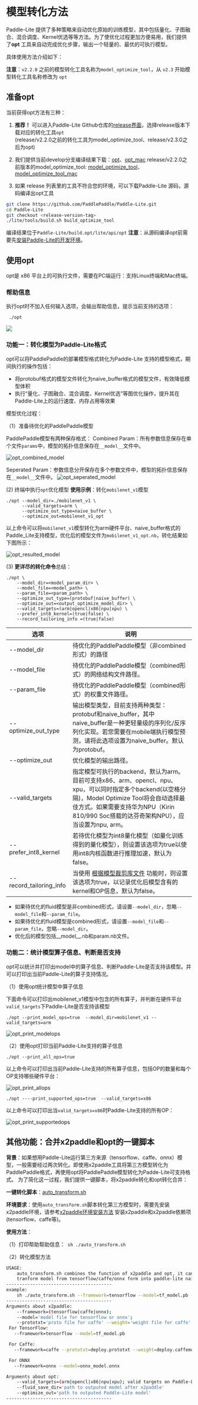 
# 模型转化方法

Paddle-Lite 提供了多种策略来自动优化原始的训练模型，其中包括量化、子图融合、混合调度、Kernel优选等等方法。为了使优化过程更加方便易用，我们提供了**opt** 工具来自动完成优化步骤，输出一个轻量的、最优的可执行模型。

具体使用方法介绍如下：

**注意**：`v2.2.0` 之前的模型转化工具名称为`model_optimize_tool`，从 `v2.3` 开始模型转化工具名称修改为 `opt`

## 准备opt
当前获得opt方法有三种：

1. **推荐！** 可以进入Paddle-Lite Github仓库的[release界面](https://github.com/PaddlePaddle/Paddle-Lite/releases)，选择release版本下载对应的转化工具`opt`    
   (release/v2.2.0之前的转化工具为model_optimize_tool、release/v2.3.0之后为opt)

2. 我们提供当前develop分支编译结果下载：[opt](https://paddlelite-data.bj.bcebos.com/model_optimize_tool/opt)、[opt_mac](https://paddlelite-data.bj.bcebos.com/model_optimize_tool/opt_mac)
release/v2.2.0之前版本的model_optimize_tool: [model_optimize_tool](https://paddlelite-data.bj.bcebos.com/model_optimize_tool/model_optimize_tool)、[model_optimize_tool_mac](https://paddlelite-data.bj.bcebos.com/model_optimize_tool/model_optimize_tool_mac)


3. 如果 release 列表里的工具不符合您的环境，可以下载Paddle-Lite 源码，源码编译出opt工具
```bash
git clone https://github.com/PaddlePaddle/Paddle-Lite.git
cd Paddle-Lite
git checkout <release-version-tag>
./lite/tools/build.sh build_optimize_tool
```
编译结果位于`Paddle-Lite/build.opt/lite/api/opt`
**注意**：从源码编译opt前需要先[安装Paddle-Lite的开发环境](../installation/source_compile)。

## 使用opt

opt是 x86 平台上的可执行文件，需要在PC端运行：支持Linux终端和Mac终端。

### 帮助信息
 执行opt时不加入任何输入选项，会输出帮助信息，提示当前支持的选项：
```bash
 ./opt
```
![](https://paddlelite-data.bj.bcebos.com/doc_images/1.png)

### 功能一：转化模型为Paddle-Lite格式
opt可以将PaddlePaddle的部署模型格式转化为Paddle-Lite 支持的模型格式，期间执行的操作包括：

- 将protobuf格式的模型文件转化为naive_buffer格式的模型文件，有效降低模型体积
- 执行“量化、子图融合、混合调度、Kernel优选”等图优化操作，提升其在Paddle-Lite上的运行速度、内存占用等效果

模型优化过程：

（1）准备待优化的PaddlePaddle模型

PaddlePaddle模型有两种保存格式：
   Combined Param：所有参数信息保存在单个文件`params`中，模型的拓扑信息保存在`__model__`文件中。

![opt_combined_model](https://paddlelite-data.bj.bcebos.com/doc_images%2Fcombined_model.png)

   Seperated Param：参数信息分开保存在多个参数文件中，模型的拓扑信息保存在`__model__`文件中。
![opt_seperated_model](https://paddlelite-data.bj.bcebos.com/doc_images%2Fseperated_model.png)

(2) 终端中执行`opt`优化模型
**使用示例**：转化`mobilenet_v1`模型

```
./opt --model_dir=./mobilenet_v1 \
      --valid_targets=arm \
      --optimize_out_type=naive_buffer \
      --optimize_out=mobilenet_v1_opt
```
以上命令可以将`mobilenet_v1`模型转化为arm硬件平台、naive_buffer格式的Paddle_Lite支持模型，优化后的模型文件为`mobilenet_v1_opt.nb`，转化结果如下图所示：

![opt_resulted_model](https://paddlelite-data.bj.bcebos.com/doc_images/2.png)


(3) **更详尽的转化命令**总结：

```shell
./opt \
    --model_dir=<model_param_dir> \
    --model_file=<model_path> \
    --param_file=<param_path> \
    --optimize_out_type=(protobuf|naive_buffer) \
    --optimize_out=<output_optimize_model_dir> \
    --valid_targets=(arm|opencl|x86|npu|xpu) \
    --prefer_int8_kernel=(true|false) \
    --record_tailoring_info =(true|false)
```

| 选项         | 说明 |
| ------------------- | ------------------------------------------------------------ |
| --model_dir         | 待优化的PaddlePaddle模型（非combined形式）的路径 |
| --model_file        | 待优化的PaddlePaddle模型（combined形式）的网络结构文件路径。 |
| --param_file        | 待优化的PaddlePaddle模型（combined形式）的权重文件路径。 |
| --optimize_out_type | 输出模型类型，目前支持两种类型：protobuf和naive_buffer，其中naive_buffer是一种更轻量级的序列化/反序列化实现。若您需要在mobile端执行模型预测，请将此选项设置为naive_buffer。默认为protobuf。 |
| --optimize_out      | 优化模型的输出路径。                                         |
| --valid_targets     | 指定模型可执行的backend，默认为arm。目前可支持x86、arm、opencl、npu、xpu，可以同时指定多个backend(以空格分隔)，Model Optimize Tool将会自动选择最佳方式。如果需要支持华为NPU（Kirin 810/990 Soc搭载的达芬奇架构NPU），应当设置为npu, arm。 |
| --prefer_int8_kernel | 若待优化模型为int8量化模型（如量化训练得到的量化模型），则设置该选项为true以使用int8内核函数进行推理加速，默认为false。                          |
| --record_tailoring_info | 当使用 [根据模型裁剪库文件](./library_tailoring.html) 功能时，则设置该选项为true，以记录优化后模型含有的kernel和OP信息，默认为false。 |

* 如果待优化的fluid模型是非combined形式，请设置`--model_dir`，忽略`--model_file`和`--param_file`。
* 如果待优化的fluid模型是combined形式，请设置`--model_file`和`--param_file`，忽略`--model_dir`。
* 优化后的模型包括__model__.nb和param.nb文件。

### 功能二：统计模型算子信息、判断是否支持

opt可以统计并打印出model中的算子信息、判断Paddle-Lite是否支持该模型。并可以打印出当前Paddle-Lite的算子支持情况。

（1）使用opt统计模型中算子信息

下面命令可以打印出mobilenet_v1模型中包含的所有算子，并判断在硬件平台`valid_targets`下Paddle-Lite是否支持该模型

`./opt --print_model_ops=true  --model_dir=mobilenet_v1 --valid_targets=arm`

![opt_print_modelops](https://paddlelite-data.bj.bcebos.com/doc_images/3.png)

（2）使用opt打印当前Paddle-Lite支持的算子信息

`./opt --print_all_ops=true`

以上命令可以打印出当前Paddle-Lite支持的所有算子信息，包括OP的数量和每个OP支持哪些硬件平台：

![opt_print_allops](https://paddlelite-data.bj.bcebos.com/doc_images/4.png)

`./opt ----print_supported_ops=true  --valid_targets=x86`

以上命令可以打印出当`valid_targets=x86`时Paddle-Lite支持的所有OP：

![opt_print_supportedops](https://paddlelite-data.bj.bcebos.com/doc_images/5.png)

## 其他功能：合并x2paddle和opt的一键脚本

**背景**：如果想用Paddle-Lite运行第三方来源（tensorflow、caffe、onnx）模型，一般需要经过两次转化。即使用x2paddle工具将第三方模型转化为PaddlePaddle格式，再使用opt将PaddlePaddle模型转化为Padde-Lite可支持格式。
为了简化这一过程，我们提供一键脚本，将x2paddle转化和opt转化合并：

**一键转化脚本**：[auto_transform.sh](https://github.com/PaddlePaddle/Paddle-Lite/blob/release/v2.3/lite/tools/auto_transform.sh)


**环境要求**：使用`auto_transform.sh`脚本转化第三方模型时，需要先安装x2paddle环境，请参考[x2paddle环境安装方法](https://github.com/PaddlePaddle/X2Paddle#环境依赖) 安装x2paddle和x2paddle依赖项(tensorflow、caffe等)。

**使用方法**：

（1）打印帮助帮助信息：` sh ./auto_transform.sh`

（2）转化模型方法

```bash
USAGE:
    auto_transform.sh combines the function of x2paddle and opt, it can 
    tranform model from tensorflow/caffe/onnx form into paddle-lite naive-buffer form.
----------------------------------------
example:
    sh ./auto_transform.sh --framework=tensorflow --model=tf_model.pb --optimize_out=opt_model_result
----------------------------------------
Arguments about x2paddle:
    --framework=(tensorflow|caffe|onnx);
    --model='model file for tensorflow or onnx';
    --prototxt='proto file for caffe' --weight='weight file for caffe'
 For TensorFlow:
   --framework=tensorflow --model=tf_model.pb

 For Caffe:
   --framework=caffe --prototxt=deploy.prototxt --weight=deploy.caffemodel

 For ONNX
   --framework=onnx --model=onnx_model.onnx

Arguments about opt:
    --valid_targets=(arm|opencl|x86|npu|xpu); valid targets on Paddle-Lite.
    --fluid_save_dir='path to outputed model after x2paddle'
    --optimize_out='path to outputed Paddle-Lite model'
----------------------------------------
```
